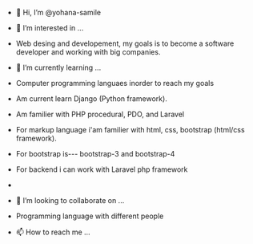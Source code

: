 - 👋 Hi, I’m @yohana-samile
- 👀 I’m interested in ...
-  Web desing and developement, my goals is to become a software developer and working with big companies.
- 🌱 I’m currently learning ...
- Computer programming languaes inorder to reach my goals
- Am current learn Django (Python framework).
- Am familier with PHP procedural, PDO, and Laravel

- For markup language i'am familier with html, css, bootstrap (html/css framework).
- For bootstrap is--- bootstrap-3 and bootstrap-4
- For backend i can work with Laravel php framework
- 
- 💞️ I’m looking to collaborate on ...
- Programming language with different people
- 📫 How to reach me ...
